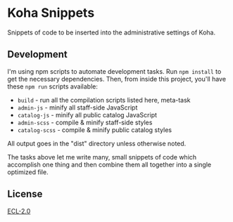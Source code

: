 # Koha Snippets

Snippets of code to be inserted into the administrative settings of Koha.

## Development

I'm using npm scripts to automate development tasks. Run `npm install` to get the necessary dependencies. Then, from inside this project, you'll have these `npm run` scripts available:

- `build` - run all the compilation scripts listed here, meta-task
- `admin-js` - minify all staff-side JavaScript
- `catalog-js` - minify all public catalog JavaScript
- `admin-scss` - compile & minify staff-side styles
- `catalog-scss` - compile & minify public catalog styles

All output goes in the "dist" directory unless otherwise noted.

The tasks above let me write many, small snippets of code which accomplish one thing and then combine them all together into a single optimized file.

## License

[ECL-2.0](https://opensource.org/licenses/ECL-2.0)
